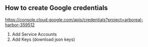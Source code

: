 ## How to create Google credentials

https://console.cloud.google.com/apis/credentials?project=arboreal-harbor-359512

1. Add Service Accounts
1. Add Keys (download json keys)
